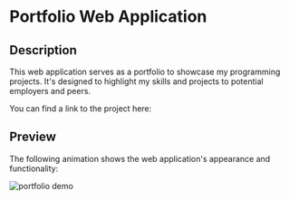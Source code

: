 # Portfolio Web Application

## Description
This web application serves as a portfolio to showcase my programming projects. It's designed to highlight my skills and projects to potential employers and peers.

You can find a link to the project here: 

## Preview

The following animation shows the web application's appearance and functionality:

![portfolio demo](./Assets/02-advanced-css-homework-demo.gif)